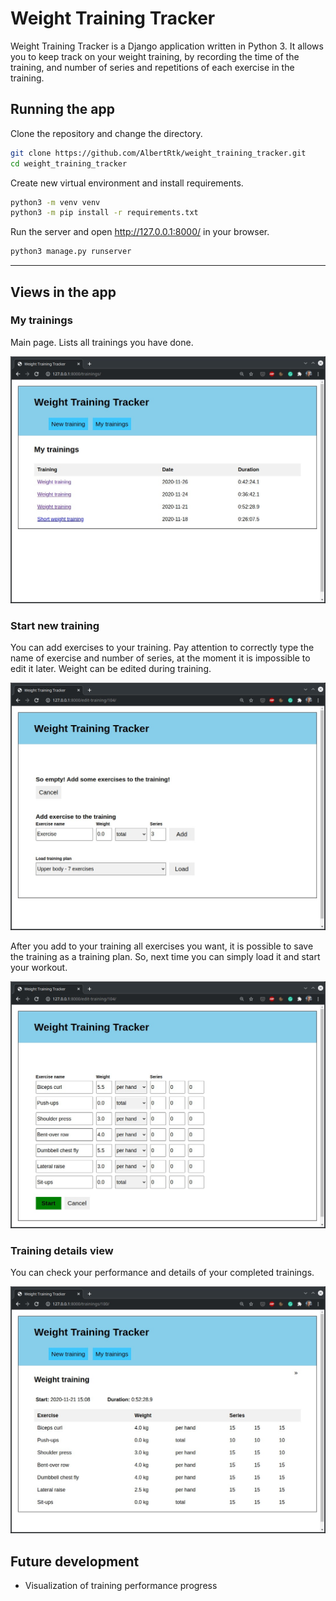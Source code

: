 Weight Training Tracker
=======================

Weight Training Tracker is a Django application written in Python 3. It allows you to keep track on your weight training, by recording the time of the training, and number of series and repetitions of each exercise in the training. 

## Running the app

Clone the repository and change the directory.
```bash
git clone https://github.com/AlbertRtk/weight_training_tracker.git
cd weight_training_tracker
```

Create new virtual environment and install requirements.
```bash
python3 -m venv venv
python3 -m pip install -r requirements.txt
```

Run the server and open http://127.0.0.1:8000/ in your browser.
```bash
python3 manage.py runserver
```

---

## Views in the app

### My trainings

Main page. Lists all trainings you have done.

![All trainings view](doc/img/trainings_view.jpg)

### Start new training

You can add exercises to your training. Pay attention to correctly type the name of exercise and number of series, at the moment it is impossible to edit it later. Weight can be edited during training. 

![All trainings view](doc/img/new_training_view.jpg)

After you add to your training all exercises you want, it is possible to save the training as a training plan. So, next time you can simply load it and start your workout.

![All trainings view](doc/img/active_training_view.jpg)

### Training details view

You can check your performance and details of your completed trainings.

![All trainings view](doc/img/training_details_view.jpg)

## Future development

* Visualization of training performance progress
